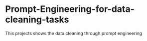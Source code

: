 # Prompt-Engineering-for-data-cleaning-tasks
This projects shows the data cleaning through prompt engineering
